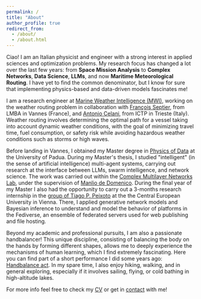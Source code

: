 ```yaml
---
permalink: /
title: "About"
author_profile: true
redirect_from: 
  - /about/
  - /about.html
---
```


Ciao! I am an Italian physicist and engineer with a strong interest in applied sciences and optimization problems. My research focus has changed a lot over the last few years: from **Space Mission Analysis** to **Complex Networks**, **Data Science**, **LLMs**, and now **Maritime Meteorological Routing**. I have yet to find the common denominator, but I know for sure that implementing physics-based and data-driven models fascinates me!

I am a research engineer at <a href="https://marine-weather.com/" target="_blank">Marine Weather Intelligence (MWI)</a>, working on the weather routing problem in collaboration with <a href="http://web.univ-ubs.fr/lmba/septier/" target="_blank">François Septier</a>, from LMBA in Vannes (France), and <a href="https://www.ictp.it/member/antonio-celani#biography" target="_blank">Antonio Celani</a>, from ICTP in Trieste (Italy). Weather routing involves determining the optimal path for a vessel taking into account dynamic weather conditions, with the goal of minimizing travel time, fuel consumption, or safety risk while avoiding hazardous weather conditions such as storms or high waves. 

<!-- I am an incoming PhD student in Applied Data Science and AI at <a href="https://marine-weather.com/" target="_blank">Marine Weather Intelligence (MWI)</a> and the <a href="http://www.lmba-math.fr/" target="_blank">LMBA laboratory</a> in Vannes, France, as part of the <a href="https://www.anrt.asso.fr/fr/le-dispositif-cifre-7844" target="_blank">CIFRE program</a>. At LMBA I will be supervised by <a href="http://web.univ-ubs.fr/lmba/septier/" target="_blank">François Septier</a>. In addition, I will also be supervised by <a href="https://www.ictp.it/member/antonio-celani#biography" target="_blank">Antonio Celani</a>, from ICTP in Trieste, Italy. -->

Before landing in Vannes, I obtained my Master degree in <a href="http://physicsofdata.dfa.unipd.it/" target="_blank">Physics of Data</a> at the University of Padua. During my Master's thesis, I studied "intelligent" (in the sense of artificial intelligence) multi-agent systems, carrying out research at the interface between LLMs, swarm intelligence, and network science. The work was carried out within the <a href="https://twitter.com/ComuneLab" target="_blank">Complex Multilayer Networks Lab</a>, under the supervision of <a href="https://manliodedomenico.com/" target="_blank">Manlio de Domenico</a>. During the final year of my Master I also had the opportunity to carry out a 3-months research internship in the <a href="https://skewed.de/tiago/" target="_blank">group of Tiago P. Peixoto</a> at the the Central European University in Vienna. There, I applied generative network models and Bayesian inference to understand and model the behavior of platforms in the Fediverse, an ensemble of federated servers used for web publishing and file hosting. 

Beyond my academic and professional pursuits, I am also a passionate handbalancer! This unique discipline, consisting of balancing the body on the hands by forming different shapes, allows me to deeply experience the mechanisms of human learning, which I find extremely fascinating. Here you can find part of a short performance I did some years ago: <a href="https://youtu.be/zFyG3heI2hU?si=pB5AP_c28WTqGD4E" target="_blank">Handbalance act</a>. In my spare time, I also enjoy hiking, walking, and in general exploring, especially if it involves sailing, flying, or cold bathing in high-altitude lakes. 

For more info feel free to check my [CV](https://nicolazomer.github.io/cv/) or get in [contact](mailto:nicola.zomer@studenti.unipd.it) with me!